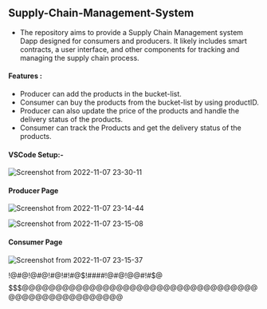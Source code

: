 ## Supply-Chain-Management-System
- The repository aims to provide a Supply Chain Management system Dapp designed for consumers and producers. It likely includes smart contracts, a user interface, and other components for tracking and managing the supply chain process.
  
#### Features :
- Producer can add the products in the bucket-list.
- Consumer can buy the products from the bucket-list by using productID.
- Producer can also update the price of the products and handle the delivery status of the products.
- Consumer can track the Products and get the delivery status of the products.

#### VSCode Setup:-
![Screenshot from 2022-11-07 23-30-11](https://user-images.githubusercontent.com/76531339/200382102-eb9e0532-b431-4aa2-a734-84cfe46aa33f.png)

#### Producer Page
![Screenshot from 2022-11-07 23-14-44](https://user-images.githubusercontent.com/76531339/200379085-f273bd17-4cf9-431a-bdfb-d8b4f22ee043.png)

![Screenshot from 2022-11-07 23-15-08](https://user-images.githubusercontent.com/76531339/200379154-ca904cff-49fc-4d81-87f7-0240a98f1b7f.png)

#### Consumer Page
![Screenshot from 2022-11-07 23-15-37](https://user-images.githubusercontent.com/76531339/200379191-7685b76f-91e5-4c5d-94d0-35bba07955fa.png)

!@#@!@#@!#@!#!#@$!####!@#@!@@#!#$@$$$$$$$$$$$$$$$$$$$$$$$$$$$$$$$$$$$$$$$$$$$$$$$@@@@@@@@@@@@@@@@@@@@@@@@@@@@@@@@@@@@@@@@@@@@@@@@@@@@
